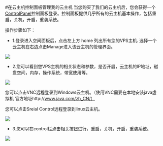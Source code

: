 <!-- --- tag: faq 云主机 -->

#在云主机控制面板管理我的云主机
当您购买了我们的云主机后，您会获得一个[ControlPanel](http://vps.emagineconcept.com/login.php)控制面板登录。控制面板提供几乎所有的云主机基本操作，包括重启，关机，开启，重装系统。 

操作步骤如下：

* 1.登录进入空间面板后，点击左上方 home 列出所有您的VPS主机.
    选择一个云主机在右边点击Manage进入该云主机的管理界面。

![](http://ww3.sinaimg.cn/large/a74ecc4cjw1dz9e3j7w9zj.jpg)

* 2.您可以看到您VPS主机的相关状态和参数，是否开启，云主机的IP地址，磁盘空间，内存，操作系统，带宽使用等。

![](http://ww1.sinaimg.cn/large/a74eed94jw1dz9e4qayjij.jpg)

   您可以点击VNC远程登录到Windows云主机。（使用VNC需要在本地安装java虚拟机 官方地址http://www.java.com/zh_CN/）

   您可以点击Sreial Control远程登录到linux云主机。

![](http://ww2.sinaimg.cn/large/a74ecc4cjw1dz9e9jci5ij.jpg)


* 3.您可以在control栏点击相关按钮进行，重启，关机，开启，重装系统。

![](http://ww2.sinaimg.cn/large/a74ecc4cjw1dz9e6jtyyej.jpg)




